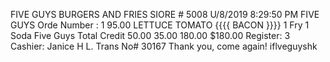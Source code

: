 FIVE GUYS BURGERS AND FRIES SIORE # 5008 U/8/2019 8:29:50 PM FIVE GUYS Orde Number : 1 95.00 LETTUCE TOMATO {{{{ BACON }}}} 1 Fry 1 Soda Five Guys Total Credit 50.00 35.00 180.00 $180.00 Register: 3 Cashier: Janice H L. Trans No# 30167 Thank you, come again! iflveguyshk